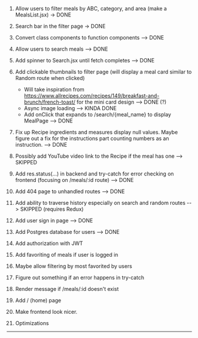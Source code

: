 1. Allow users to filter meals by ABC, category, and area (make a MealsList.jsx) -> DONE
2. Search bar in the filter page -> DONE
3. Convert class components to function components --> DONE
4. Allow users to search meals --> DONE
5. Add spinner to Search.jsx until fetch completes --> DONE
6. Add clickable thumbnails to filter page (will display a meal card similar to Random route when clicked)
    - Will take inspiration from https://www.allrecipes.com/recipes/149/breakfast-and-brunch/french-toast/ for the mini card design --> DONE (?)
    - Async image loading --> KINDA DONE
    - Add onClick that expands to /search/{meal_name} to display MealPage --> DONE

7. Fix up Recipe ingredients and measures display null values. Maybe figure out a fix for the instructions part counting numbers as an instruction. --> DONE
8. Possibly add YouTube video link to the Recipe if the meal has one --> SKIPPED
9. Add res.status(...) in backend and try-catch for error checking on frontend (focusing on /meals/:id route)  --> DONE
10. Add 404 page to unhandled routes --> DONE
11. Add ability to traverse history especially on search and random routes --> SKIPPED (requires Redux)
12. Add user sign in page --> DONE
13. Add Postgres database for users --> DONE
14. Add authorization with JWT
15. Add favoriting of meals if user is logged in
16. Maybe allow filtering by most favorited by users
17. Figure out something if an error happens in try-catch
16. Render message if /meals/:id doesn't exist 
18. Add / (home) page
19. Make frontend look nicer.
20. Optimizations 


------------------

